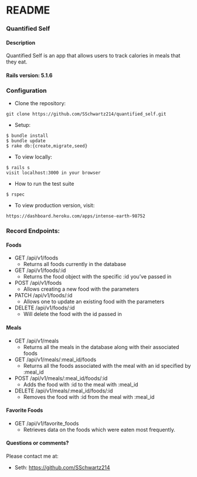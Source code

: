 # README

### Quantified Self

#### Description

Quantified Self is an app that allows users to track calories in meals that they eat.


#### Rails version: 5.1.6

### Configuration

* Clone the repository:
```
git clone https://github.com/SSchwartz214/quantified_self.git
```

* Setup:
```
$ bundle install
$ bundle update
$ rake db:{create,migrate,seed}
```

* To view locally:
```
$ rails s
visit localhost:3000 in your browser
```

* How to run the test suite
```
$ rspec
```

* To view production version, visit:
```
https://dashboard.heroku.com/apps/intense-earth-98752
```

### Record Endpoints:

#### Foods
* GET /api/v1/foods
    - Returns all foods currently in the database
* GET /api/v1/foods/:id
    - Returns the food object with the specific :id you’ve passed in
* POST /api/v1/foods
    - Allows creating a new food with the parameters
* PATCH /api/v1/foods/:id
  - Allows one to update an existing food with the parameters
* DELETE /api/v1/foods/:id
  - Will delete the food with the id passed in

#### Meals
* GET /api/v1/meals
    - Returns all the meals in the database along with their associated foods
* GET /api/v1/meals/:meal_id/foods
    - Returns all the foods associated with the meal with an id specified by :meal_id
* POST /api/v1/meals/:meal_id/foods/:id
    - Adds the food with :id to the meal with :meal_id
* DELETE /api/v1/meals/:meal_id/foods/:id
    - Removes the food with :id from the meal with :meal_id

#### Favorite Foods
* GET /api/v1/favorite_foods
  - Retrieves data on the foods which were eaten most frequently.

#### Questions or comments?

Please contact me at:

* Seth: https://github.com/SSchwartz214
